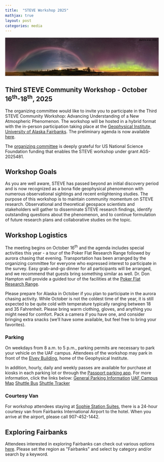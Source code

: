 ```yaml
---
title:  "STEVE Workshop 2025"
mathjax: true
layout: post
categories: media
---
```


![STEVE](/assets/Martinis-2022.png)


## Third STEVE Community Workshop - October 16<sup>th</sup>-18<sup>th</sup>, 2025

The organizing committee would like to invite you to participate in the Third STEVE Community Workshop: Advancing Understanding of a New Atmospheric Phenomenon. The workshop will be hosted in a hybrid format with the in-person participation taking place at the [Geophysical Institute, University of Alaska Fairbanks](https://www.gi.alaska.edu/). The preliminary agenda is now available [here](https://drive.google.com/file/d/1o5MhNlex93z0ZUOygFVPCbrQmhqaGbvY/view).

The [organizing committee](https://steve-aurora.github.io/about/) is deeply grateful for US National Science Foundation funding that enables the STEVE workshop under grant AGS-2025481.


## Workshop Goals

As you are well aware, STEVE has passed beyond an initial discovery period and is now recognized as a bona fide geophysical phenomenon with numerous observational sightings and recent enlightening studies. The purpose of this workshop is to maintain community momentum on STEVE research.  Observational and theoretical geospace scientists and stakeholders will gather to disseminate STEVE research findings, identify outstanding questions about the phenomenon, and to continue formulation of future research plans and collaborative studies on the topic.

## Workshop Logistics

The meeting begins on October 16<sup>th</sup> and the agenda includes special activities this year - a tour of the Poker Flat Research Range followed by aurora chasing that evening. Transportation has been arranged by the organizing committee for everyone who expressed interest to participate in the survey. Easy grab-and-go dinner for all participants will be arranged, and we recommend that guests bring something similar as well. Dr. Don Hampton will provide a guided tour of the facilities at the [Poker Flat Research Range](https://www.pfrr.alaska.edu/).

Please prepare for Alaska in October if you plan to participate in the aurora chasing activity. While October is not the coldest time of the year, it is still expected to be quite cold with temperature typically ranging between 18 and 35 Fahrenheit. Please bring warm clothing, gloves, and anything you might need for comfort. Pack a camera if you have one, and consider bringing extra snacks (we’ll have some available, but feel free to bring your favorites).

### Parking

On weekdays from 8 a.m. to 5 p.m., parking permits are necessary to park your vehicle on the UAF campus. Attendees of the workshop may park in front of the [Elvey Building](https://www.google.com/maps/place/Elvey+Building/@64.8594906,-147.8521094,491m/data=!3m2!1e3!4b1!4m6!3m5!1s0x51325b4c53400001:0xea128e7c38068914!8m2!3d64.8594906!4d-147.8495345!16s%2Fg%2F11f0kx_pzw?entry=tts&g_ep=EgoyMDI1MTAwMS4wIPu8ASoASAFQAw%3D%3D&skid=378df38b-9623-45f6-946b-763bfa2a8611), home of the Geophysical Institute.  

In addition, hourly, daily and weekly passes are available for purchase at kiosks in each parking lot or through the [Passport parking app](https://ppprk.com/park/). For more information, click the links below:
[General Parking Information](https://www.uaf.edu/bursar/parkingservices/)
[UAF Campus Map](https://www.uaf.edu/campusmap/)
[Shuttle Bus](https://www.uaf.edu/fs/services/shuttle-bus.php)
[Shuttle Tracker](https://buswhere.com/uaf/routes/yukon_route_bus_1)

### Courtesy Van

For workshop attendees staying at [Sophie Station Suites](https://www.fountainheadhotels.com/sophie-station), there is a 24-hour courtesy van from Fairbanks International Airport to the hotel. When you arrive at the airport, please call 907-452-1442.

## Exploring Fairbanks

Attendees interested in exploring Fairbanks can check out various options [here](https://www.explorefairbanks.com/things-to-do/activities-attractions-and-tours/). Please set the region as "Fairbanks" and select by category and/or search by a keyword.